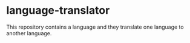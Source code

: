 # language-translator
This repository contains a language  and they translate one language to another language.
